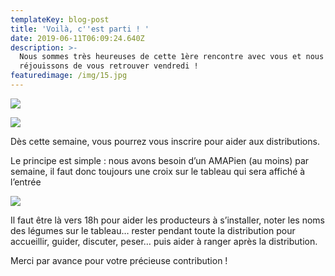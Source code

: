 ```yaml
---
templateKey: blog-post
title: 'Voilà, c''est parti ! '
date: 2019-06-11T06:09:24.640Z
description: >-
  Nous sommes très heureuses de cette 1ère rencontre avec vous et nous nous
  réjouissons de vous retrouver vendredi !
featuredimage: /img/15.jpg
---
```

![](/img/18.jpg)

![](/img/19.jpeg)

Dès cette semaine, vous pourrez vous inscrire pour aider aux distributions. 

Le principe est simple : nous avons besoin d’un AMAPien (au moins) par semaine, il faut donc toujours une croix sur le tableau qui sera affiché à l’entrée

![](/img/17.jpg)

Il faut être là vers 18h pour aider les producteurs à s’installer, noter les noms des légumes sur le tableau… rester pendant toute la distribution pour accueillir, guider, discuter, peser… puis aider à ranger après la distribution. 

Merci par avance pour votre précieuse contribution !
